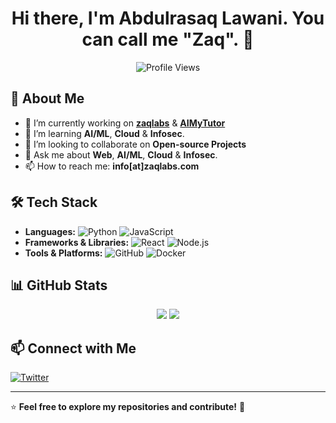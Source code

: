 <h1 align="center">Hi there, I'm Abdulrasaq Lawani. You can call me "Zaq". 👋</h1>
<p align="center">
  <img src="https://komarev.com/ghpvc/?username=sheunl&color=blue&style=flat-square" alt="Profile Views" />
</p>

## 🚀 About Me  
- 🔭 I’m currently working on **[zaqlabs](www.zaqlabs.com)** & **[AIMyTutor](www.aimytutor.com)**
- 🌱 I’m learning **AI/ML**, **Cloud** & **Infosec**.
- 👯 I’m looking to collaborate on **Open-source Projects**
- 💬 Ask me about **Web**, **AI/ML**, **Cloud** & **Infosec**.
- 📫 How to reach me: **info[at]zaqlabs.com**

## 🛠️ Tech Stack  
- **Languages:** ![Python](https://img.shields.io/badge/Python-3776AB?style=for-the-badge&logo=python&logoColor=white) ![JavaScript](https://img.shields.io/badge/JavaScript-F7DF1E?style=for-the-badge&logo=javascript&logoColor=black)
- **Frameworks & Libraries:** ![React](https://img.shields.io/badge/React-20232A?style=for-the-badge&logo=react&logoColor=61DAFB) ![Node.js](https://img.shields.io/badge/Node.js-43853D?style=for-the-badge&logo=node.js&logoColor=white)
- **Tools & Platforms:** ![GitHub](https://img.shields.io/badge/GitHub-181717?style=for-the-badge&logo=github&logoColor=white) ![Docker](https://img.shields.io/badge/Docker-2496ED?style=for-the-badge&logo=docker&logoColor=white)

## 📊 GitHub Stats  
<p align="center">
  <img src="https://github-readme-stats.vercel.app/api?username=sheunl&show_icons=true&theme=github_dark&hide_border=true" />
  <img src="https://github-readme-streak-stats.herokuapp.com/?user=sheunl&theme=github_dark&hide_border=true" />
</p>

## 📫 Connect with Me   
[![Twitter](https://img.shields.io/badge/Twitter-1DA1F2?style=for-the-badge&logo=twitter&logoColor=white)](https://twitter.com/zaqtl)

---
⭐️ **Feel free to explore my repositories and contribute!** 🚀
